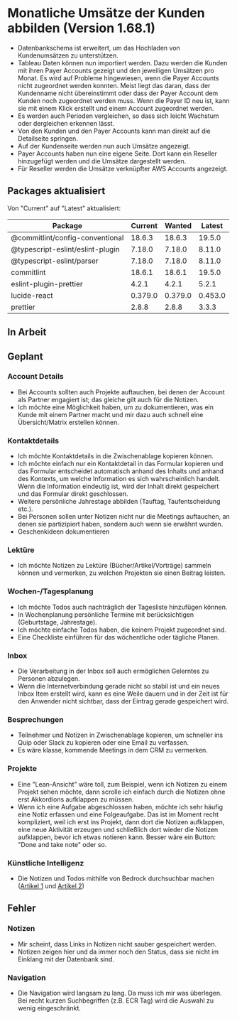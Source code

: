 # Monatliche Umsätze der Kunden abbilden (Version 1.68.1)

- Datenbankschema ist erweitert, um das Hochladen von Kundenumsätzen zu unterstützen.
- Tableau Daten können nun importiert werden. Dazu werden die Kunden mit ihren Payer Accounts gezeigt und den jeweiligen Umsätzen pro Monat. Es wird auf Probleme hingewiesen, wenn die Payer Accounts nicht zugeordnet werden konnten. Meist liegt das daran, dass der Kundenname nicht übereinstimmt oder dass der Payer Account dem Kunden noch zugeordnet werden muss. Wenn die Payer ID neu ist, kann sie mit einem Klick erstellt und einem Account zugeordnet werden.
- Es werden auch Perioden vergleichen, so dass sich leicht Wachstum oder dergleichen erkennen lässt.
- Von den Kunden und den Payer Accounts kann man direkt auf die Detailseite springen.
- Auf der Kundenseite werden nun auch Umsätze angezeigt.
- Payer Accounts haben nun eine eigene Seite. Dort kann ein Reseller hinzugefügt werden und die Umsätze dargestellt werden.
- Für Reseller werden die Umsätze verknüpfter AWS Accounts angezeigt.

## Packages aktualisiert

Von "Current" auf "Latest" aktualisiert:

| Package                          | Current | Wanted  | Latest  |
| -------------------------------- | ------- | ------- | ------- |
| @commitlint/config-conventional  | 18.6.3  | 18.6.3  | 19.5.0  |
| @typescript-eslint/eslint-plugin | 7.18.0  | 7.18.0  | 8.11.0  |
| @typescript-eslint/parser        | 7.18.0  | 7.18.0  | 8.11.0  |
| commitlint                       | 18.6.1  | 18.6.1  | 19.5.0  |
| eslint-plugin-prettier           | 4.2.1   | 4.2.1   | 5.2.1   |
| lucide-react                     | 0.379.0 | 0.379.0 | 0.453.0 |
| prettier                         | 2.8.8   | 2.8.8   | 3.3.3   |

## In Arbeit

## Geplant

### Account Details

- Bei Accounts sollten auch Projekte auftauchen, bei denen der Account als Partner engagiert ist; das gleiche gilt auch für die Notizen.
- Ich möchte eine Möglichkeit haben, um zu dokumentieren, was ein Kunde mit einem Partner macht und mir dazu auch schnell eine Übersicht/Matrix erstellen können.

### Kontaktdetails

- Ich möchte Kontaktdetails in die Zwischenablage kopieren können.
- Ich möchte einfach nur ein Kontaktdetail in das Formular kopieren und das Formular entscheidet automatisch anhand des Inhalts und anhand des Kontexts, um welche Information es sich wahrscheinlich handelt. Wenn die Information eindeutig ist, wird der Inhalt direkt gespeichert und das Formular direkt geschlossen.
- Weitere persönliche Jahrestage abbilden (Tauftag, Taufentscheidung etc.).
- Bei Personen sollen unter Notizen nicht nur die Meetings auftauchen, an denen sie partizipiert haben, sondern auch wenn sie erwähnt wurden.
- Geschenkideen dokumentieren

### Lektüre

- Ich möchte Notizen zu Lektüre (Bücher/Artikel/Vorträge) sammeln können und vermerken, zu welchen Projekten sie einen Beitrag leisten.

### Wochen-/Tagesplanung

- Ich möchte Todos auch nachträglich der Tagesliste hinzufügen können.
- In Wochenplanung persönliche Termine mit berücksichtigen (Geburtstage, Jahrestage).
- Ich möchte einfache Todos haben, die keinem Projekt zugeordnet sind.
- Eine Checkliste einführen für das wöchentliche oder tägliche Planen.

### Inbox

- Die Verarbeitung in der Inbox soll auch ermöglichen Gelerntes zu Personen abzulegen.
- Wenn die Internetverbindung gerade nicht so stabil ist und ein neues Inbox Item erstellt wird, kann es eine Weile dauern und in der Zeit ist für den Anwender nicht sichtbar, dass der Eintrag gerade gespeichert wird.

### Besprechungen

- Teilnehmer und Notizen in Zwischenablage kopieren, um schneller ins Quip oder Slack zu kopieren oder eine Email zu verfassen.
- Es wäre klasse, kommende Meetings in dem CRM zu vermerken.

### Projekte

- Eine "Lean-Ansicht" wäre toll, zum Beispiel, wenn ich Notizen zu einem Projekt sehen möchte, dann scrolle ich einfach durch die Notizen ohne erst Akkordions aufklappen zu müssen.
- Wenn ich eine Aufgabe abgeschlossen haben, möchte ich sehr häufig eine Notiz erfassen und eine Folgeaufgabe. Das ist im Moment recht kompliziert, weil ich erst ins Projekt, dann dort die Notizen aufklappen, eine neue Aktivität erzeugen und schließlich dort wieder die Notizen aufklappen, bevor ich etwas notieren kann. Besser wäre ein Button: "Done and take note" oder so.

### Künstliche Intelligenz

- Die Notizen und Todos mithilfe von Bedrock durchsuchbar machen ([Artikel 1](https://aws.amazon.com/de/blogs/machine-learning/build-generative-ai-agents-with-amazon-bedrock-amazon-dynamodb-amazon-kendra-amazon-lex-and-langchain/) und [Artikel 2](https://medium.com/@dminhk/adding-amazon-dynamodb-memory-to-amazon-bedrock-using-langchain-expression-language-lcel-%EF%B8%8F-1ca55407ecdb))

## Fehler

### Notizen

- Mir scheint, dass Links in Notizen nicht sauber gespeichert werden.
- Notizen zeigen hier und da immer noch den Status, dass sie nicht im Einklang mit der Datenbank sind.

### Navigation

- Die Navigation wird langsam zu lang. Da muss ich mir was überlegen. Bei recht kurzen Suchbegriffen (z.B. ECR Tag) wird die Auswahl zu wenig eingeschränkt.
